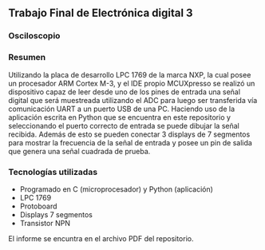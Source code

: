 ## Trabajo Final de Electrónica digital 3
### Osciloscopio

### Resumen
Utilizando la placa de desarrollo LPC 1769 de la marca NXP, la cual posee un procesador ARM Cortex M-3, y el IDE propio MCUXpresso se realizó un dispositivo capaz de leer desde uno de los pines 
de entrada una señal digital que será muestreada utilizando el ADC para luego ser transferida vía comunicación UART a un puerto USB de una PC. Haciendo uso de la aplicación escrita en Python que se encuentra en 
este repositorio y seleccionando el puerto correcto de entrada se puede dibujar la señal recibida. Además de esto se pueden conectar 3 displays de 7 segmentos para mostrar la frecuencia de la señal de entrada
y posee un pin de salida que genera una señal cuadrada de prueba.

### Tecnologías utilizadas
- Programado en C (microprocesador) y Python (aplicación)
- LPC 1769
- Protoboard
- Displays 7 segmentos
- Transistor NPN

El informe se encuntra en el archivo PDF del repositorio.
